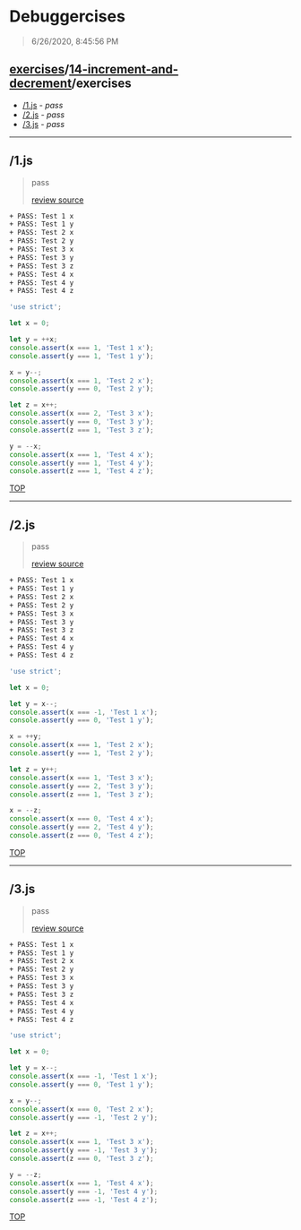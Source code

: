 # Debuggercises 

> 6/26/2020, 8:45:56 PM 

## [exercises](../../README.md)/[14-increment-and-decrement](../README.md)/exercises 

- [/1.js](#1js) - _pass_ 
- [/2.js](#2js) - _pass_ 
- [/3.js](#3js) - _pass_ 
---

## /1.js 

> pass 
>
> [review source](../../../exercises/14-increment-and-decrement/exercises/1.js)

```txt
+ PASS: Test 1 x
+ PASS: Test 1 y
+ PASS: Test 2 x
+ PASS: Test 2 y
+ PASS: Test 3 x
+ PASS: Test 3 y
+ PASS: Test 3 z
+ PASS: Test 4 x
+ PASS: Test 4 y
+ PASS: Test 4 z
```

```js
'use strict';

let x = 0;

let y = ++x;
console.assert(x === 1, 'Test 1 x');
console.assert(y === 1, 'Test 1 y');

x = y--;
console.assert(x === 1, 'Test 2 x');
console.assert(y === 0, 'Test 2 y');

let z = x++;
console.assert(x === 2, 'Test 3 x');
console.assert(y === 0, 'Test 3 y');
console.assert(z === 1, 'Test 3 z');

y = --x;
console.assert(x === 1, 'Test 4 x');
console.assert(y === 1, 'Test 4 y');
console.assert(z === 1, 'Test 4 z');

```

[TOP](#debuggercises)

---

## /2.js 

> pass 
>
> [review source](../../../exercises/14-increment-and-decrement/exercises/2.js)

```txt
+ PASS: Test 1 x
+ PASS: Test 1 y
+ PASS: Test 2 x
+ PASS: Test 2 y
+ PASS: Test 3 x
+ PASS: Test 3 y
+ PASS: Test 3 z
+ PASS: Test 4 x
+ PASS: Test 4 y
+ PASS: Test 4 z
```

```js
'use strict';

let x = 0;

let y = x--;
console.assert(x === -1, 'Test 1 x');
console.assert(y === 0, 'Test 1 y');

x = ++y;
console.assert(x === 1, 'Test 2 x');
console.assert(y === 1, 'Test 2 y');

let z = y++;
console.assert(x === 1, 'Test 3 x');
console.assert(y === 2, 'Test 3 y');
console.assert(z === 1, 'Test 3 z');

x = --z;
console.assert(x === 0, 'Test 4 x');
console.assert(y === 2, 'Test 4 y');
console.assert(z === 0, 'Test 4 z');

```

[TOP](#debuggercises)

---

## /3.js 

> pass 
>
> [review source](../../../exercises/14-increment-and-decrement/exercises/3.js)

```txt
+ PASS: Test 1 x
+ PASS: Test 1 y
+ PASS: Test 2 x
+ PASS: Test 2 y
+ PASS: Test 3 x
+ PASS: Test 3 y
+ PASS: Test 3 z
+ PASS: Test 4 x
+ PASS: Test 4 y
+ PASS: Test 4 z
```

```js
'use strict';

let x = 0;

let y = x--;
console.assert(x === -1, 'Test 1 x');
console.assert(y === 0, 'Test 1 y');

x = y--;
console.assert(x === 0, 'Test 2 x');
console.assert(y === -1, 'Test 2 y');

let z = x++;
console.assert(x === 1, 'Test 3 x');
console.assert(y === -1, 'Test 3 y');
console.assert(z === 0, 'Test 3 z');

y = --z;
console.assert(x === 1, 'Test 4 x');
console.assert(y === -1, 'Test 4 y');
console.assert(z === -1, 'Test 4 z');

```

[TOP](#debuggercises)

